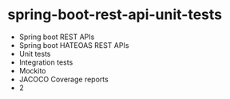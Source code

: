 # spring-boot-rest-api-unit-tests

- Spring boot REST APIs
- Spring boot HATEOAS REST APIs
- Unit tests
- Integration tests
- Mockito
- JACOCO Coverage reports
- 2